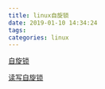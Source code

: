 ```yaml
---
title: linux自旋锁
date: 2019-01-10 14:34:24
tags:
categories: linux
---
```


[自旋锁](https://www.ibm.com/developerworks/cn/linux/l-cn-spinlock/index.html)

[读写自旋锁](https://www.ibm.com/developerworks/cn/linux/l-cn-rwspinlock1/index.html)
